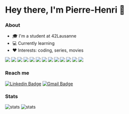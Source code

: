 # Hey there, I'm Pierre-Henri 👋

### About
- 🎓 I'm a student at 42Lausanne
- 💻 Currently learning
- ❤️ Interests: coding, series, movies

<div align="left">
		<img src="https://img.shields.io/badge/C-00599C?style=for-the-badge&logo=c&logoColor=white" />
		<img src="https://img.shields.io/badge/C%2B%2B-00599C?style=for-the-badge&logo=c%2B%2B&logoColor=white" />
		<img src="https://img.shields.io/badge/HTML5-E34F26?style=for-the-badge&logo=html5&logoColor=white" />
		<img src="https://img.shields.io/badge/CSS3-1572B6?style=for-the-badge&logo=css3&logoColor=white" />
		<img src="https://img.shields.io/badge/JavaScript-323330?style=for-the-badge&logo=javascript&logoColor=F7DF1E" />
    		<img src="https://img.shields.io/badge/TypeScript-007ACC?style=for-the-badge&logo=typescript&logoColor=white" />
		<img src="https://img.shields.io/badge/Bootstrap-563D7C?style=for-the-badge&logo=bootstrap&logoColor=white" />
		<img src="https://img.shields.io/badge/Python-FFD43B?style=for-the-badge&logo=python&logoColor=blue" />
		<img src="https://img.shields.io/badge/Django-092E20?style=for-the-badge&logo=django&logoColor=green" />
		<img src="https://img.shields.io/badge/next.js-000000?style=for-the-badge&logo=nextdotjs&logoColor=white" />
		<img src="https://shields.io/badge/react-blue?logo=react&style=for-the-badge" />
    		<img src="https://img.shields.io/badge/Angular-DD0031?style=for-the-badge&logo=angular&logoColor=white" />
		<img src="https://img.shields.io/badge/Docker-2CA5E0?style=for-the-badge&logo=docker&logoColor=white" />
	</div>

### Reach me

[![Linkedin Badge](https://img.shields.io/badge/-LinkedIn-blue?style=flat-square&logo=Linkedin&logoColor=white&link=https://www.linkedin.com/in/pierre-henri-vong/)](https://www.linkedin.com/in/pierre-henri-vong/)
[![Gmail Badge](https://img.shields.io/badge/-pierrehenrivong-c14438?style=flat-square&logo=Gmail&logoColor=white&link=mailto:pierrehenrivong@gmail.com)](mailto:pierrehenrivong@gmail.com)

### Stats

<a>
  <img src="https://github-readme-stats.vercel.app/api?username=phlearning&show_icons=true&hide=commits&theme=dark&rank_icon=github" alt="stats" />
</a>
<a>
  <img src="https://github-readme-stats.vercel.app/api/top-langs/?username=phlearning&layout=compact&theme=dark" alt="stats" />
</a>

</p>

